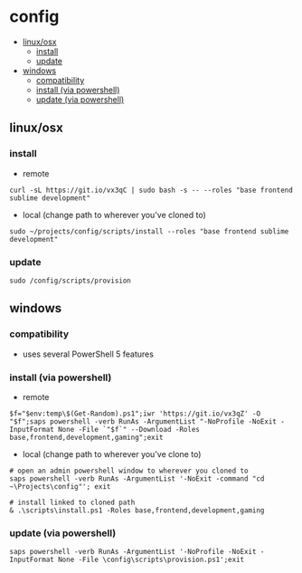# config

* [linux/osx](#linuxosx)
    * [install](#install)
    * [update](#update)
* [windows](#windows)
    * [compatibility](#compatibility)
    * [install (via powershell)](#install-via-powershell)
    * [update (via powershell)](#update-via-powershell)

## linux/osx

### install

* remote

```
curl -sL https://git.io/vx3qC | sudo bash -s -- --roles "base frontend sublime development"
```

* local (change path to wherever you've cloned to)

```
sudo ~/projects/config/scripts/install --roles "base frontend sublime development"
```

### update

```
sudo /config/scripts/provision
```


## windows
### compatibility
* uses several PowerShell 5 features

### install (via powershell)

* remote
```
$f="$env:temp\$(Get-Random).ps1";iwr 'https://git.io/vx3qZ' -O "$f";saps powershell -verb RunAs -ArgumentList "-NoProfile -NoExit -InputFormat None -File `"$f`" --Download -Roles base,frontend,development,gaming";exit
```

* local (change path to wherever you've clone to)
```
# open an admin powershell window to wherever you cloned to
saps powershell -verb RunAs -ArgumentList '-NoExit -command "cd ~\Projects\config"'; exit

# install linked to cloned path
& .\scripts\install.ps1 -Roles base,frontend,development,gaming
```

### update (via powershell)
```
saps powershell -verb RunAs -ArgumentList '-NoProfile -NoExit -InputFormat None -File \config\scripts\provision.ps1';exit
```
